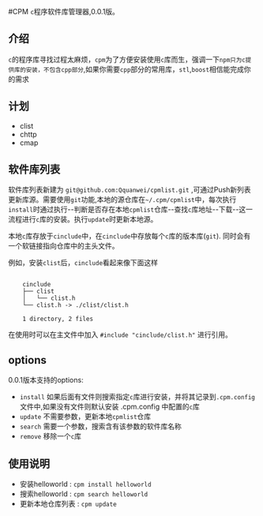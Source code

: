 #CPM
`c`程序软件库管理器,0.0.1版。

## 介绍
`c`的程序库寻找过程太麻烦，`cpm`为了方便安装使用`c`库而生，强调一下`npm只为c提供库的安装，不包含cpp部分`,如果你需要`cpp`部分的常用库，`stl`,`boost`相信能完成你的需求

## 计划

* clist
* chttp
* cmap

## 软件库列表
软件库列表新建为 `git@github.com:Qquanwei/cpmlist.git` ,可通过Push新列表更新库源。需要使用`git`功能,本地的源仓库在`~/.cpm/cpmlist`中，每次执行`install`时通过执行--判断是否存在本地`cpmlist`仓库--查找`c`库地址--下载--这一流程进行`c`库的安装。执行`update`时更新本地源。

本地`c`库存放于`cinclude`中，在`cinclude`中存放每个`c`库的版本库(`git`). 同时会有一个软链接指向仓库中的主头文件。

例如，安装`clist`后，`cinclude`看起来像下面这样
```shell

    cinclude
    ├── clist
    │   └── clist.h
    └── clist.h -> ./clist/clist.h

    1 directory, 2 files

```
在使用时可以在主文件中加入 `#include "cinclude/clist.h"` 进行引用。


## options

0.0.1版本支持的options:

* `install` 如果后面有文件则搜索指定`c`库进行安装，并将其记录到`.cpm.config`文件中,如果没有文件则默认安装 .cpm.config 中配置的`c`库 
* `update` 不需要参数，更新本地`cpmlist`仓库
* `search` 需要一个参数，搜索含有该参数的软件库名称
* `remove` 移除一个`c`库

## 使用说明

* 安装helloworld : `cpm install helloworld`
* 搜索helloworld : `cpm search helloworld`
* 更新本地仓库列表 : `cpm update`

